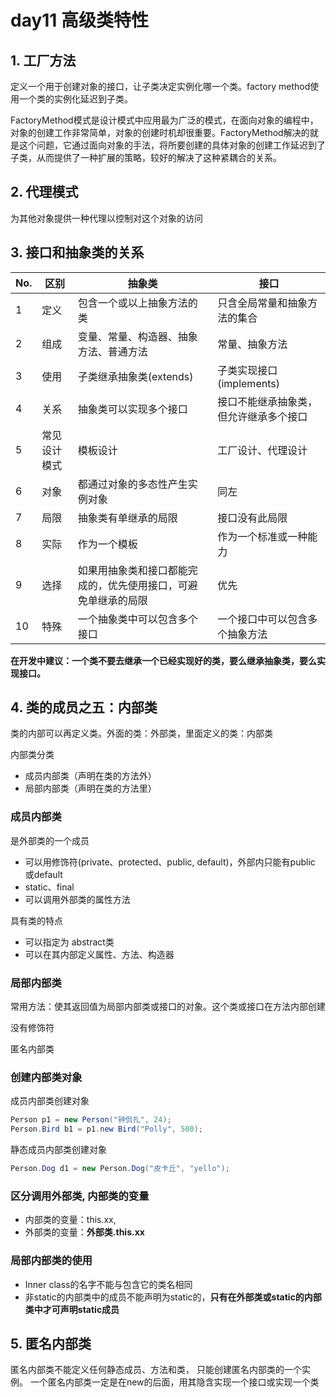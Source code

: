 day11 高级类特性
==



## 1. 工厂方法

定义一个用于创建对象的接口，让子类决定实例化哪一个类。factory method使用一个类的实例化延迟到子类。

FactoryMethod模式是设计模式中应用最为广泛的模式，在面向对象的编程中，对象的创建工作非常简单，对象的创建时机却很重要。FactoryMethod解决的就是这个问题，它通过面向对象的手法，将所要创建的具体对象的创建工作延迟到了子类，从而提供了一种扩展的策略，较好的解决了这种紧耦合的关系。



## 2. 代理模式

为其他对象提供一种代理以控制对这个对象的访问



## 3. 接口和抽象类的关系

No. |区别 |抽象类 |接口
:---|--- |--- |--- 
1 |定义 |包含一个或以上抽象方法的类 |只含全局常量和抽象方法的集合 
2 |组成 |变量、常量、构造器、抽象方法、普通方法 |常量、抽象方法 
3 |使用 |子类继承抽象类(extends) |子类实现接口(implements)
4 |关系 |抽象类可以实现多个接口 |接口不能继承抽象类，但允许继承多个接口
5 |常见设计模式 |模板设计 |工厂设计、代理设计
6 |对象 |都通过对象的多态性产生实例对象 |同左
7 |局限 |抽象类有单继承的局限 |接口没有此局限 
8 |实际 |作为一个模板 |作为一个标准或一种能力 
9 |选择 |如果用抽象类和接口都能完成的，优先使用接口，可避免单继承的局限 |优先
10 |特殊 |一个抽象类中可以包含多个接口 |一个接口中可以包含多个抽象方法 

**在开发中建议：一个类不要去继承一个已经实现好的类，要么继承抽象类，要么实现接口。**



## 4. 类的成员之五：内部类

类的内部可以再定义类。外面的类：外部类，里面定义的类：内部类

内部类分类
* 成员内部类（声明在类的方法外）
* 局部内部类（声明在类的方法里）



### 成员内部类

是外部类的一个成员
- 可以用修饰符(private、protected、public, default)，外部内只能有public 或default
- static、final
- 可以调用外部类的属性方法

具有类的特点
- 可以指定为 abstract类
- 可以在其内部定义属性、方法、构造器



### 局部内部类

常用方法：使其返回值为局部内部类或接口的对象。这个类或接口在方法内部创建

没有修饰符

匿名内部类



### 创建内部类对象

成员内部类创建对象

```JAVA
Person p1 = new Person("钟侃扎", 24);
Person.Bird b1 = p1.new Bird("Polly", 500);
```

静态成员内部类创建对象

```java
Person.Dog d1 = new Person.Dog("皮卡丘", "yello");
```



### 区分调用外部类, 内部类的变量

- 内部类的变量：this.xx,
- 外部类的变量：**外部类.this.xx**



### 局部内部类的使用

* Inner class的名字不能与包含它的类名相同
* 非static的内部类中的成员不能声明为static的，**只有在外部类或static的内部类中才可声明static成员**



## 5. 匿名内部类

匿名内部类不能定义任何静态成员、方法和类，  只能创建匿名内部类的一个实例。  一个匿名内部类一定是在new的后面，用其隐含实现一个接口或实现一个类



